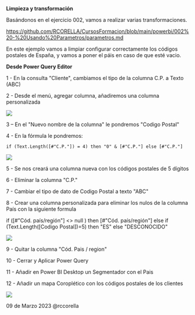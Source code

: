 ﻿

**Limpieza y transformación**

Basándonos en el ejercicio 002, vamos a realizar varias transformaciones.

https://github.com/RCORELLA/CursosFormacion/blob/main/powerbi/002%20-%20Usando%20Parametros/parametros.md


En este ejemplo vamos a limpiar configurar correctamente los códigos postales de España, y vamos a poner el páis en caso de que esté vacio.



**Desde Power Query Editor**


1 - En la consulta "Cliente", cambiamos el tipo de la columna C.P. a Texto (ABC)

2 - Desde el menú, agregar columna, añadiremos una columna personalizada

![](Recursos/columnapersonalizada.png)

3 – En el "Nuevo nombre de la columna" le pondremos "Codigo Postal"

4 - En la fórmula le pondremos:

	if (Text.Length([#"C.P."]) = 4) then "0" & [#"C.P."] else [#"C.P."]

![](Recursos/formula.png)

5 - Se nos creará una columna nueva con los códigos postales de 5 dígitos

6 - Eliminar la columna "C.P."

7 - Cambiar el tipo de dato de Codigo Postal a texto "ABC"

8 - Crear una columna personalizada para eliminar los nulos de la columna País con la siguiente formula

if ([#"Cód. país/región"] <> null ) then [#"Cód. país/región"] else 
   if (Text.Length([Codigo Postal])=5) then 
      "ES" else "DESCONOCIDO"
	  
![](Recursos/columnaPais.png)	  


9 - Quitar la columna "Cód. Pais / region"

10 - Cerrar y Aplicar Power Query

11 - Añadir en Power BI Desktop un Segmentador con el Pais

12 - Añadir un mapa Coroplético con los códigos postales de los clientes

![](Recursos/mapa.png)	


09 de Marzo 2023        @rccorella
